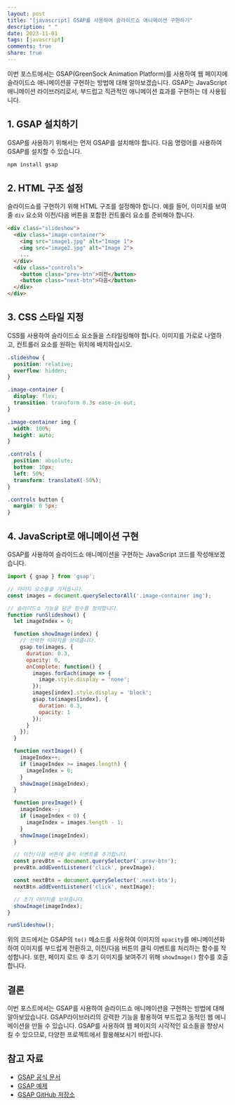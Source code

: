 ```yaml
---
layout: post
title: "[javascript] GSAP를 사용하여 슬라이드쇼 애니메이션 구현하기"
description: " "
date: 2023-11-01
tags: [javascript]
comments: true
share: true
---
```


이번 포스트에서는 GSAP(GreenSock Animation Platform)를 사용하여 웹 페이지에 슬라이드쇼 애니메이션을 구현하는 방법에 대해 알아보겠습니다. GSAP는 JavaScript 애니메이션 라이브러리로서, 부드럽고 직관적인 애니메이션 효과를 구현하는 데 사용됩니다.

## 1. GSAP 설치하기

GSAP를 사용하기 위해서는 먼저 GSAP를 설치해야 합니다. 다음 명령어를 사용하여 GSAP를 설치할 수 있습니다.

```javascript
npm install gsap
```

## 2. HTML 구조 설정

슬라이드쇼를 구현하기 위해 HTML 구조를 설정해야 합니다. 예를 들어, 이미지를 보여줄 `div` 요소와 이전/다음 버튼을 포함한 컨트롤러 요소를 준비해야 합니다.

```html
<div class="slideshow">
  <div class="image-container">
    <img src="image1.jpg" alt="Image 1">
    <img src="image2.jpg" alt="Image 2">
    ...
  </div>
  <div class="controls">
    <button class="prev-btn">이전</button>
    <button class="next-btn">다음</button>
  </div>
</div>
```

## 3. CSS 스타일 지정

CSS를 사용하여 슬라이드쇼 요소들을 스타일링해야 합니다. 이미지를 가로로 나열하고, 컨트롤러 요소를 원하는 위치에 배치하십시오.

```css
.slideshow {
  position: relative;
  overflow: hidden;
}

.image-container {
  display: flex;
  transition: transform 0.3s ease-in-out;
}

.image-container img {
  width: 100%;
  height: auto;
}

.controls {
  position: absolute;
  bottom: 10px;
  left: 50%;
  transform: translateX(-50%);
}

.controls button {
  margin: 0 5px;
}
```

## 4. JavaScript로 애니메이션 구현

GSAP를 사용하여 슬라이드쇼 애니메이션을 구현하는 JavaScript 코드를 작성해보겠습니다.

```javascript
import { gsap } from 'gsap';

// 이미지 요소들을 가져옵니다.
const images = document.querySelectorAll('.image-container img');

// 슬라이드쇼 기능을 담은 함수를 정의합니다.
function runSlideshow() {
  let imageIndex = 0;

  function showImage(index) {
    // 선택한 이미지를 보여줍니다.
    gsap.to(images, {
      duration: 0.3,
      opacity: 0,
      onComplete: function() {
        images.forEach(image => {
          image.style.display = 'none';
        });
        images[index].style.display = 'block';
        gsap.to(images[index], {
          duration: 0.3,
          opacity: 1
        });
      }
    });
  }

  function nextImage() {
    imageIndex++;
    if (imageIndex >= images.length) {
      imageIndex = 0;
    }
    showImage(imageIndex);
  }

  function prevImage() {
    imageIndex--;
    if (imageIndex < 0) {
      imageIndex = images.length - 1;
    }
    showImage(imageIndex);
  }

  // 이전/다음 버튼에 클릭 이벤트를 추가합니다.
  const prevBtn = document.querySelector('.prev-btn');
  prevBtn.addEventListener('click', prevImage);

  const nextBtn = document.querySelector('.next-btn');
  nextBtn.addEventListener('click', nextImage);

  // 초기 이미지를 보여줍니다.
  showImage(imageIndex);
}

runSlideshow();
```

위의 코드에서는 GSAP의 `to()` 메소드를 사용하여 이미지의 `opacity`를 애니메이션화하여 이미지를 부드럽게 전환하고, 이전/다음 버튼의 클릭 이벤트를 처리하는 함수를 작성합니다. 또한, 페이지 로드 후 초기 이미지를 보여주기 위해 `showImage()` 함수를 호출합니다.

## 결론

이번 포스트에서는 GSAP를 사용하여 슬라이드쇼 애니메이션을 구현하는 방법에 대해 알아보았습니다. GSAP라이브러리의 강력한 기능을 활용하여 부드럽고 동적인 웹 애니메이션을 만들 수 있습니다. GSAP를 사용하여 웹 페이지의 시각적인 요소들을 향상시킬 수 있으므로, 다양한 프로젝트에서 활용해보시기 바랍니다.

## 참고 자료

- [GSAP 공식 문서](https://greensock.com/gsap/)
- [GSAP 예제](https://greensock.com/examples-showcases/)
- [GSAP GitHub 저장소](https://github.com/greensock/GreenSock-JS)